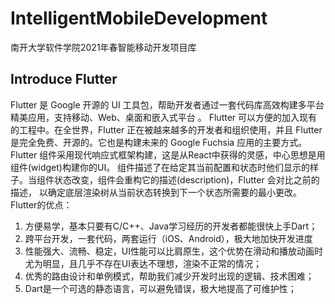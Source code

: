 # IntelligentMobileDevelopment
南开大学软件学院2021年春智能移动开发项目库

## Introduce Flutter
Flutter 是 Google 开源的 UI 工具包，帮助开发者通过一套代码库高效构建多平台精美应用，支持移动、Web、桌面和嵌入式平台 。
Flutter 可以方便的加入现有的工程中。在全世界，Flutter 正在被越来越多的开发者和组织使用，并且 Flutter是完全免费、开源的。它也是构建未来的 Google Fuchsia 应用的主要方式。
Flutter 组件采用现代响应式框架构建，这是从React中获得的灵感，中心思想是用组件(widget)构建你的UI。 组件描述了在给定其当前配置和状态时他们显示的样子。当组件状态改变，组件会重构它的描述(description)，Flutter 会对比之前的描述， 以确定底层渲染树从当前状态转换到下一个状态所需要的最小更改。
Flutter的优点：
1. 方便易学，基本只要有C/C++、Java学习经历的开发者都能很快上手Dart；
2. 跨平台开发，一套代码，两套运行（iOS、Android），极大地加快开发进度
3. 性能强大、流畅、稳定，UI性能可以比肩原生，这个优势在滑动和播放动画时尤为明显，且几乎不存在UI表达不理想，渲染不正常的情况；
4. 优秀的路由设计和单例模式，帮助我们减少开发时出现的逻辑、技术困难；
5. Dart是一个可选的静态语言，可以避免错误，极大地提高了可维护性；
